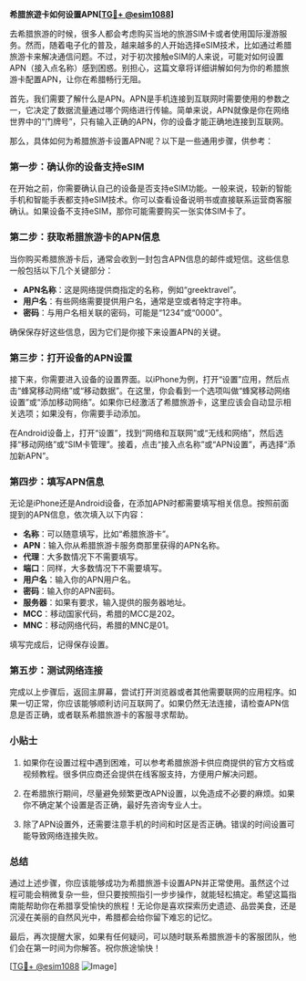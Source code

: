 **希腊旅遊卡如何设置APN[[TG💪+ @esim1088](https://t.me/s/esim1088)]**

去希腊旅游的时候，很多人都会考虑购买当地的旅游SIM卡或者使用国际漫游服务。然而，随着电子化的普及，越来越多的人开始选择eSIM技术，比如通过希腊旅游卡来解决通信问题。不过，对于初次接触eSIM的人来说，可能对如何设置APN（接入点名称）感到困惑。别担心，这篇文章将详细讲解如何为你的希腊旅游卡配置APN，让你在希腊畅行无阻。

首先，我们需要了解什么是APN。APN是手机连接到互联网时需要使用的参数之一，它决定了数据流量通过哪个网络进行传输。简单来说，APN就像是你在网络世界中的“门牌号”，只有输入正确的APN，你的设备才能正确地连接到互联网。

那么，具体如何为希腊旅游卡设置APN呢？以下是一些通用步骤，供参考：

### 第一步：确认你的设备支持eSIM

在开始之前，你需要确认自己的设备是否支持eSIM功能。一般来说，较新的智能手机和智能手表都支持eSIM技术。你可以查看设备说明书或直接联系运营商客服确认。如果设备不支持eSIM，那你可能需要购买一张实体SIM卡了。

### 第二步：获取希腊旅游卡的APN信息

当你购买希腊旅游卡后，通常会收到一封包含APN信息的邮件或短信。这些信息一般包括以下几个关键部分：

- **APN名称**：这是网络提供商指定的名称，例如“greektravel”。
- **用户名**：有些网络需要提供用户名，通常是空或者特定字符串。
- **密码**：与用户名相关联的密码，可能是“1234”或“0000”。

确保保存好这些信息，因为它们是你接下来设置APN的关键。

### 第三步：打开设备的APN设置

接下来，你需要进入设备的设置界面。以iPhone为例，打开“设置”应用，然后点击“蜂窝移动网络”或“移动数据”。在这里，你会看到一个选项叫做“蜂窝移动网络设置”或“添加移动网络”。如果你已经激活了希腊旅游卡，这里应该会自动显示相关选项；如果没有，你需要手动添加。

在Android设备上，打开“设置”，找到“网络和互联网”或“无线和网络”，然后选择“移动网络”或“SIM卡管理”。接着，点击“接入点名称”或“APN设置”，再选择“添加新APN”。

### 第四步：填写APN信息

无论是iPhone还是Android设备，在添加APN时都需要填写相关信息。按照前面提到的APN信息，依次填入以下内容：

- **名称**：可以随意填写，比如“希腊旅游卡”。
- **APN**：输入你从希腊旅游卡服务商那里获得的APN名称。
- **代理**：大多数情况下不需要填写。
- **端口**：同样，大多数情况下不需要填写。
- **用户名**：输入你的APN用户名。
- **密码**：输入你的APN密码。
- **服务器**：如果有要求，输入提供的服务器地址。
- **MCC**：移动国家代码，希腊的MCC是202。
- **MNC**：移动网络代码，希腊的MNC是01。

填写完成后，记得保存设置。

### 第五步：测试网络连接

完成以上步骤后，返回主屏幕，尝试打开浏览器或者其他需要联网的应用程序。如果一切正常，你应该能够顺利访问互联网了。如果仍然无法连接，请检查APN信息是否正确，或者联系希腊旅游卡的客服寻求帮助。

### 小贴士

1. 如果你在设置过程中遇到困难，可以参考希腊旅游卡供应商提供的官方文档或视频教程。很多供应商还会提供在线客服支持，方便用户解决问题。
   
2. 在希腊旅行期间，尽量避免频繁更改APN设置，以免造成不必要的麻烦。如果你不确定某个设置是否正确，最好先咨询专业人士。

3. 除了APN设置外，还需要注意手机的时间和时区是否正确。错误的时间设置可能导致网络连接失败。

### 总结

通过上述步骤，你应该能够成功为希腊旅游卡设置APN并正常使用。虽然这个过程可能会稍微复杂一些，但只要按照指引一步步操作，就能轻松搞定。希望这篇指南能帮助你在希腊享受愉快的旅程！无论你是喜欢探索历史遗迹、品尝美食，还是沉浸在美丽的自然风光中，希腊都会给你留下难忘的记忆。

最后，再次提醒大家，如果有任何疑问，可以随时联系希腊旅游卡的客服团队，他们会在第一时间为你解答。祝你旅途愉快！

[[TG💪+ @esim1088](https://t.me/s/esim1088) ![Image](https://i.postimg.cc/4NQfJmqS/Snipaste-2025-05-13-00-14-12.png)]